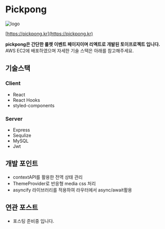 # Pickpong

![logo](https://raw.githubusercontent.com/opzyra/pickpong/master/frontend/public/logo.png)

[https://pickpong.kr](https://pickpong.kr)

**pickpong은 간단한 룰렛 이벤트 페이지이며 리엑트로 개발된 토이프로젝트 입니다.**  
AWS EC2에 배포하였으며 자세한 기술 스택은 아래를 참고해주세요.

## 기술스택

### Client

- React
- React Hooks
- styled-components

### Server

- Express
- Sequlize
- MySQL
- Jwt

## 개발 포인트

- contextAPI를 활용한 전역 상태 관리
- ThemeProvider로 반응형 media css 처리
- asyncify 라이브러리를 적용하여 라우터에서 async/await활용

## 연관 포스트

- 포스팅 준비중 입니다.
